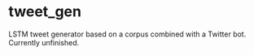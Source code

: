# tweet_gen
LSTM tweet generator based on a corpus combined with a Twitter bot.
Currently unfinished.
